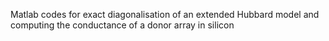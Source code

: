 Matlab codes for exact diagonalisation of an extended Hubbard model and computing the conductance of a donor array in silicon
